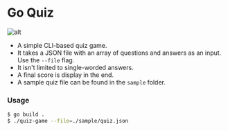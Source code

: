 # Go Quiz

![alt](https://freepngimg.com/thumb/hat/107810-hat-sorting-potter-harry-png-free-photo.png)

- A simple CLI-based quiz game.
- It takes a JSON file with an array of questions and answers as an input. Use the `--file` flag.
- It isn't limited to single-worded answers.
- A final score is display in the end.
- A sample quiz file can be found in the `sample` folder.

### Usage

```bash
$ go build .
$ ./quiz-game --file=./sample/quiz.json
```
